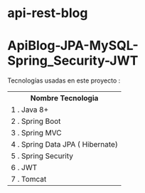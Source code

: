 # api-rest-blog

<h1>ApiBlog-JPA-MySQL-Spring_Security-JWT</h1>

<p>
Tecnologías usadas en este proyecto : 
</p>
<table>
  <tr>
    <th>Nombre Tecnologia</th>
  </tr>
  <tr>
    <td>1 . Java 8+</td>
    </tr>
  <tr>
    <td>2 . Spring Boot</td></tr>
  <tr>
    <td>3 . Spring MVC</td></tr>
  <tr>
    <td>4 . Spring Data JPA ( Hibernate)</td></tr>
  <tr>
    <td>5 . Spring Security</td></tr>
  <tr>
    <td>6 . JWT</td></tr>
  <tr>
    <td>7 . Tomcat</td>   </tr>
</table>
